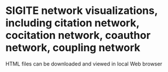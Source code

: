 # SIGITE network visualizations, including citation network, cocitation network, coauthor network, coupling network

HTML files can be downloaded and viewed in local Web browser
